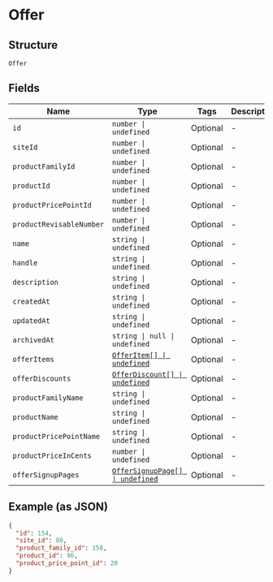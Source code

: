 
# Offer

## Structure

`Offer`

## Fields

| Name | Type | Tags | Description |
|  --- | --- | --- | --- |
| `id` | `number \| undefined` | Optional | - |
| `siteId` | `number \| undefined` | Optional | - |
| `productFamilyId` | `number \| undefined` | Optional | - |
| `productId` | `number \| undefined` | Optional | - |
| `productPricePointId` | `number \| undefined` | Optional | - |
| `productRevisableNumber` | `number \| undefined` | Optional | - |
| `name` | `string \| undefined` | Optional | - |
| `handle` | `string \| undefined` | Optional | - |
| `description` | `string \| undefined` | Optional | - |
| `createdAt` | `string \| undefined` | Optional | - |
| `updatedAt` | `string \| undefined` | Optional | - |
| `archivedAt` | `string \| null \| undefined` | Optional | - |
| `offerItems` | [`OfferItem[] \| undefined`](../../doc/models/offer-item.md) | Optional | - |
| `offerDiscounts` | [`OfferDiscount[] \| undefined`](../../doc/models/offer-discount.md) | Optional | - |
| `productFamilyName` | `string \| undefined` | Optional | - |
| `productName` | `string \| undefined` | Optional | - |
| `productPricePointName` | `string \| undefined` | Optional | - |
| `productPriceInCents` | `number \| undefined` | Optional | - |
| `offerSignupPages` | [`OfferSignupPage[] \| undefined`](../../doc/models/offer-signup-page.md) | Optional | - |

## Example (as JSON)

```json
{
  "id": 154,
  "site_id": 80,
  "product_family_id": 158,
  "product_id": 96,
  "product_price_point_id": 20
}
```


